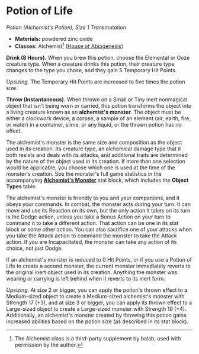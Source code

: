 # Potion of Life

_Potion (Alchemist's Potion), Size 1 Transmutation_

- **Materials:** powdered zinc oxide
- **Classes:** Alchemist[^🧪] ([House of Abiogenesis](https://github.com/mpanighetti/dnd5e-classes/blob/main/alchemist/house-of-abiogenesis.md))

**Drink (8 Hours).** When you brew this potion, choose the Elemental or Ooze creature type. When a creature drinks this potion, their creature type changes to the type you chose, and they gain 5 Temporary Hit Points.

_Upsizing._ The Temporary Hit Points are increased to five times the potion size.

**Throw (Instantaneous).** When thrown on a Small or Tiny inert nonmagical object that isn't being worn or carried, this potion transforms the object into a living creature known as an **alchemist's monster**. The object must be either a clockwork device, a corpse, a sample of an element (air, earth, fire, or water) in a container, slime, or any liquid, or the thrown potion has no effect.

The alchemist's monster is the same size and composition as the object used in its creation. Its creature type, an alchemical damage type that it both resists and deals with its attacks, and additional traits are determined by the nature of the object used in its creation. If more than one selection would be applicable, you choose which one is used at the time of the monster's creation. See the monster's full game statistics in the accompanying **[Alchemist's Monster](https://github.com/mpanighetti/dnd5e-monsters/blob/main/special/alchemists-monster.md)** stat block, which includes the **Object Types** table.

The alchemist's monster is friendly to you and your companions, and it obeys your commands. In combat, the monster acts during your turn. It can move and use its Reaction on its own, but the only action it takes on its turn is the Dodge action, unless you take a Bonus Action on your turn to command it to take a different action. That action can be one in its stat block or some other action. You can also sacrifice one of your attacks when you take the Attack action to command the monster to take the Attack action. If you are Incapacitated, the monster can take any action of its choice, not just Dodge.

If an alchemist's monster is reduced to 0 Hit Points, or if you use a Potion of Life to create a second monster, the current monster immediately reverts to the original inert object used in its creation. Anything the monster was wearing or carrying is left behind when it reverts to its inert form.

_Upsizing._ At size 2 or bigger, you can apply the potion's thrown effect to a Medium-sized object to create a Medium-sized alchemist's monster with Strength 17 (+3), and at size 3 or bigger, you can apply its thrown effect to a Large-sized object to create a Large-sized monster with Strength 19 (+4). Additionally, an alchemist's monster created by throwing this potion gains increased abilities based on the potion size (as described in its stat block).

[^🧪]: The Alchemist class is a third-party supplement by balab, used with permission by the author.
